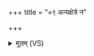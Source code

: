 +++
title = "०९ अन्यक्षेत्रे न"

+++
<details><summary>मूलम् (VS)</summary>

अ॑न्यक्षे॒त्रे न र॑मसे व॒शी सन्मृ॑डयासि नः। अभू॑दु॒ प्रार्थ॑स्त॒क्मा स ग॑मिष्यति॒ बल्हि॑कान् ॥
</details>